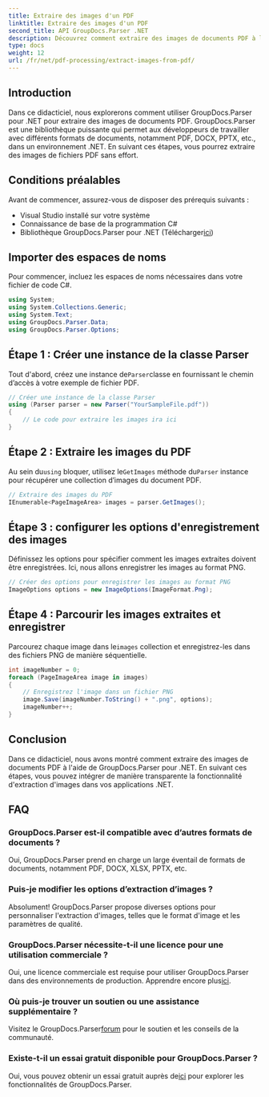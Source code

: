 ```yaml
---
title: Extraire des images d'un PDF
linktitle: Extraire des images d'un PDF
second_title: API GroupDocs.Parser .NET
description: Découvrez comment extraire des images de documents PDF à l'aide de GroupDocs.Parser pour .NET. Guide étape par étape avec des exemples de code.
type: docs
weight: 12
url: /fr/net/pdf-processing/extract-images-from-pdf/
---
```

## Introduction
Dans ce didacticiel, nous explorerons comment utiliser GroupDocs.Parser pour .NET pour extraire des images de documents PDF. GroupDocs.Parser est une bibliothèque puissante qui permet aux développeurs de travailler avec différents formats de documents, notamment PDF, DOCX, PPTX, etc., dans un environnement .NET. En suivant ces étapes, vous pourrez extraire des images de fichiers PDF sans effort.
## Conditions préalables
Avant de commencer, assurez-vous de disposer des prérequis suivants :
- Visual Studio installé sur votre système
- Connaissance de base de la programmation C#
-  Bibliothèque GroupDocs.Parser pour .NET (Télécharger[ici](https://releases.groupdocs.com/parser/net/))

## Importer des espaces de noms
Pour commencer, incluez les espaces de noms nécessaires dans votre fichier de code C#.
```csharp
using System;
using System.Collections.Generic;
using System.Text;
using GroupDocs.Parser.Data;
using GroupDocs.Parser.Options;
```
## Étape 1 : Créer une instance de la classe Parser
 Tout d'abord, créez une instance de`Parser`classe en fournissant le chemin d’accès à votre exemple de fichier PDF.
```csharp
// Créer une instance de la classe Parser
using (Parser parser = new Parser("YourSampleFile.pdf"))
{
    // Le code pour extraire les images ira ici
}
```
## Étape 2 : Extraire les images du PDF
 Au sein du`using` bloquer, utilisez le`GetImages` méthode du`Parser` instance pour récupérer une collection d’images du document PDF.
```csharp
// Extraire des images du PDF
IEnumerable<PageImageArea> images = parser.GetImages();
```
## Étape 3 : configurer les options d'enregistrement des images
Définissez les options pour spécifier comment les images extraites doivent être enregistrées. Ici, nous allons enregistrer les images au format PNG.
```csharp
// Créer des options pour enregistrer les images au format PNG
ImageOptions options = new ImageOptions(ImageFormat.Png);
```
## Étape 4 : Parcourir les images extraites et enregistrer
 Parcourez chaque image dans le`images` collection et enregistrez-les dans des fichiers PNG de manière séquentielle.
```csharp
int imageNumber = 0;
foreach (PageImageArea image in images)
{
    // Enregistrez l'image dans un fichier PNG
    image.Save(imageNumber.ToString() + ".png", options);
    imageNumber++;
}
```

## Conclusion
Dans ce didacticiel, nous avons montré comment extraire des images de documents PDF à l'aide de GroupDocs.Parser pour .NET. En suivant ces étapes, vous pouvez intégrer de manière transparente la fonctionnalité d'extraction d'images dans vos applications .NET.

## FAQ
### GroupDocs.Parser est-il compatible avec d’autres formats de documents ?
Oui, GroupDocs.Parser prend en charge un large éventail de formats de documents, notamment PDF, DOCX, XLSX, PPTX, etc.
### Puis-je modifier les options d’extraction d’images ?
Absolument! GroupDocs.Parser propose diverses options pour personnaliser l'extraction d'images, telles que le format d'image et les paramètres de qualité.
### GroupDocs.Parser nécessite-t-il une licence pour une utilisation commerciale ?
 Oui, une licence commerciale est requise pour utiliser GroupDocs.Parser dans des environnements de production. Apprendre encore plus[ici](https://purchase.groupdocs.com/buy).
### Où puis-je trouver un soutien ou une assistance supplémentaire ?
 Visitez le GroupDocs.Parser[forum](https://forum.groupdocs.com/c/parser/17) pour le soutien et les conseils de la communauté.
### Existe-t-il un essai gratuit disponible pour GroupDocs.Parser ?
 Oui, vous pouvez obtenir un essai gratuit auprès de[ici](https://releases.groupdocs.com/) pour explorer les fonctionnalités de GroupDocs.Parser.